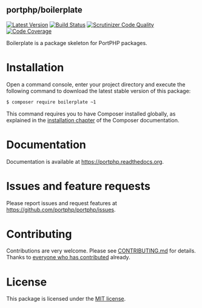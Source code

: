 ## portphp/boilerplate

[![Latest Version](https://img.shields.io/github/release/portphp/boilerplate.svg?style=flat-square)](https://github.com/portphp/boilerplate/releases)
[![Build Status](https://travis-ci.org/portphp/boilerplate?branch=master)](https://travis-ci.org/portphp/boilerplate)
[![Scrutinizer Code Quality](https://scrutinizer-ci.com/g/portphp/boilerplate/badges/quality-score.png?b=master)](https://scrutinizer-ci.com/g/portphp/boilerplate/?branch=master)
[![Code Coverage](https://scrutinizer-ci.com/g/portphp/boilerplate/badges/coverage.png?b=master)](https://scrutinizer-ci.com/g/portphp/boilerplate/?branch=master)

Boilerplate is a package skeleton for PortPHP packages.

# Installation

Open a command console, enter your project directory and execute the
following command to download the latest stable version of this package:

```bash
$ composer require boilerplate ~1
```

This command requires you to have Composer installed globally, as explained
in the [installation chapter](https://getcomposer.org/doc/00-intro.md)
of the Composer documentation.

# Documentation

Documentation is available at https://portphp.readthedocs.org.

# Issues and feature requests

Please report issues and request features at https://github.com/portphp/portphp/issues.

# Contributing

Contributions are very welcome. Please see [CONTRIBUTING.md](CONTRIBUTING.md) for
details. Thanks to [everyone who has contributed](https://github.com/portphp/boilerplate/graphs/contributors)
already.

# License

This package is licensed under the [MIT license](LICENSE).
